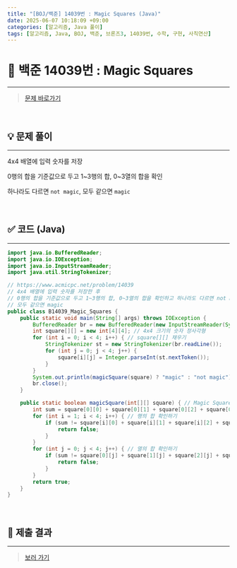 ```yaml
---
title: "[BOJ/백준] 14039번 : Magic Squares (Java)"
date: 2025-06-07 10:18:09 +09:00
categories: [알고리즘, Java 풀이]
tags: [알고리즘, Java, BOJ, 백준, 브론즈3, 14039번, 수학, 구현, 사칙연산]
---
```


<!-- ========================================================================== -->

# 📘 백준 14039번 : Magic Squares

---

> [문제 바로가기](https://www.acmicpc.net/problem/14039)

<br>

<!-- ========================================================================== -->

## 💡 문제 풀이

---

4x4 배열에 입력 숫자를 저장

0행의 합을 기준값으로 두고 1~3행의 합, 0~3열의 합을 확인

하나라도 다르면 `not magic`, 모두 같으면 `magic`

<br>

<!-- ========================================================================== -->

## ✅ 코드 (Java)

---

```java
import java.io.BufferedReader;
import java.io.IOException;
import java.io.InputStreamReader;
import java.util.StringTokenizer;

// https://www.acmicpc.net/problem/14039
// 4x4 배열에 입력 숫자를 저장한 후
// 0행의 합을 기준값으로 두고 1~3행의 합, 0~3열의 합을 확인하고 하나라도 다르면 not magic
// 모두 같으면 magic
public class B14039_Magic_Squares {
	public static void main(String[] args) throws IOException {
		BufferedReader br = new BufferedReader(new InputStreamReader(System.in));
		int square[][] = new int[4][4]; // 4x4 크기의 숫자 정사각형
		for (int i = 0; i < 4; i++) { // square[][] 채우기
			StringTokenizer st = new StringTokenizer(br.readLine());
			for (int j = 0; j < 4; j++) {
				square[i][j] = Integer.parseInt(st.nextToken());
			}
		}
		System.out.println(magicSquare(square) ? "magic" : "not magic"); // 출력
		br.close();
	}

	public static boolean magicSquare(int[][] square) { // Magic Square인지 확인
		int sum = square[0][0] + square[0][1] + square[0][2] + square[0][3]; // 0행의 합(기준)
		for (int i = 1; i < 4; i++) { // 행의 합 확인하기
			if (sum != square[i][0] + square[i][1] + square[i][2] + square[i][3]) { // 기준과 다르면
				return false;
			}
		}
		for (int j = 0; j < 4; j++) { // 열의 합 확인하기
			if (sum != square[0][j] + square[1][j] + square[2][j] + square[3][j]) { // 기준과 다르면
				return false;
			}
		}
		return true;
	}
}
```

<br>

<!-- ========================================================================== -->

## 💾 제출 결과

---

> [보러 가기](https://www.acmicpc.net/status?from_mine=1&problem_id=14039&user_id=juyn2000)

<br>

<!-- ========================================================================== -->

<!-- ## 🧩 새롭게 알게 된 점

---



<br> -->

<!-- ========================================================================== -->

<!--

## 🔗 참고한 자료

---

- []()

- []()

<br>
-->
